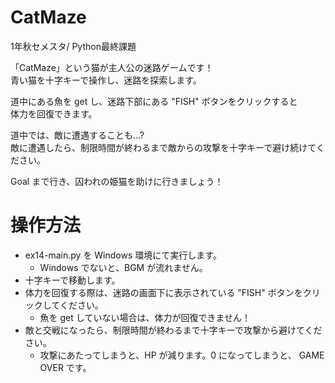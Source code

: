 # CatMaze
1年秋セメスタ/ Python最終課題

「CatMaze」という猫が主人公の迷路ゲームです！  
青い猫を十字キーで操作し、迷路を探索します。  

道中にある魚を get し、迷路下部にある "FISH" ボタンをクリックすると  
体力を回復できます。  

道中では、敵に遭遇することも...?  
敵に遭遇したら、制限時間が終わるまで敵からの攻撃を十字キーで避け続けてください。  

Goal まで行き、囚われの姫猫を助けに行きましょう！  

# 操作方法
* ex14-main.py を Windows 環境にて実行します。
  * Windows でないと、BGM が流れません。
* 十字キーで移動します。  
* 体力を回復する際は、迷路の画面下に表示されている "FISH" ボタンをクリックしてください。  
  * 魚を get していない場合は、体力が回復できません！
* 敵と交戦になったら、制限時間が終わるまで十字キーで攻撃から避けてください。
  * 攻撃にあたってしまうと、HP が減ります。0 になってしまうと、 GAME OVER です。 
